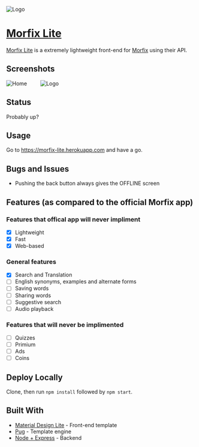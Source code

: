 
![Logo](https://github.com/outofink/morfix-lite/raw/master/public/icons/ml192.png "Logo")

# [Morfix Lite](https://morfix-lite.herokuapp.com)

</p>

[Morfix Lite](https://morfix-lite.herokuapp.com) is a extremely lightweight front-end for [Morfix](http://www.morfix.co.il/) using their API.

## Screenshots

![Home](https://github.com/outofink/morfix-lite/raw/master/screenshots/home.png "Home") &nbsp;&nbsp;&nbsp;&nbsp;&nbsp;&nbsp;&nbsp;
![Logo](https://github.com/outofink/morfix-lite/raw/master/screenshots/main.png "Main")

## Status

Probably up?

## Usage

Go to https://morfix-lite.herokuapp.com and have a go.

## Bugs and Issues

* Pushing the back button always gives the OFFLINE screen

## Features (as compared to the official Morfix app)

### Features that offical app will never impliment
- [x] Lightweight
- [x] Fast
- [x] Web-based

### General features
- [x] Search and Translation
- [ ] English synonyms, examples and alternate forms
- [ ] Saving words
- [ ] Sharing words
- [ ] Suggestive search
- [ ] Audio playback

### Features that will never be implimented
- [ ] Quizzes
- [ ] Primium
- [ ] Ads
- [ ] Coins

## Deploy Locally
Clone, then run `npm install` followed by `npm start`.

## Built With

* [Material Design Lite](https://getmdl.io/) - Front-end template
* [Pug](https://pugjs.org) - Template engine
* [Node + Express](https://expressjs.com/) - Backend
